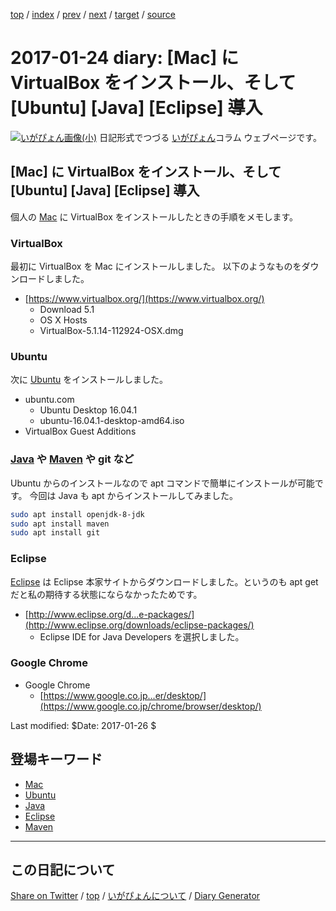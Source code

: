[top](../index.html) 
 / [index](index.html) 
 / [prev](ig170123.html) 
 / [next](ig170125.html) 
 / [target](https://igapyon.github.io/diary/2017/ig170124.html) 
 / [source](https://github.com/igapyon/diary/blob/gh-pages/2017/ig170124.src.md) 

2017-01-24 diary: [Mac] に VirtualBox をインストール、そして [Ubuntu] [Java] [Eclipse] 導入
=====================================================================================================
[![いがぴょん画像(小)](https://igapyon.github.io/diary/images/iga200306s.jpg "いがぴょん")](https://igapyon.github.io/diary/memo/memoigapyon.html) 日記形式でつづる [いがぴょん](https://igapyon.github.io/diary/memo/memoigapyon.html)コラム ウェブページです。

## [Mac] に VirtualBox をインストール、そして [Ubuntu] [Java] [Eclipse] 導入

個人の [Mac](../keyword/mac.html) に VirtualBox をインストールしたときの手順をメモします。

### VirtualBox

最初に VirtualBox を Mac にインストールしました。
以下のようなものをダウンロードしました。

* [https://www.virtualbox.org/](https://www.virtualbox.org/)
  * Download 5.1
  * OS X Hosts
  * VirtualBox-5.1.14-112924-OSX.dmg

### Ubuntu

次に [Ubuntu](../keyword/ubuntu.html) をインストールしました。

* ubuntu.com
  * Ubuntu Desktop 16.04.1
  * ubuntu-16.04.1-desktop-amd64.iso
* VirtualBox Guest Additions

### [Java](../keyword/java.html) や [Maven](../keyword/maven.html) や git など

Ubuntu からのインストールなので apt コマンドで簡単にインストールが可能です。
今回は Java も apt からインストールしてみました。

```sh
sudo apt install openjdk-8-jdk
sudo apt install maven
sudo apt install git
```

### Eclipse

[Eclipse](../keyword/eclipse.html) は Eclipse 本家サイトからダウンロードしました。というのも apt get だと私の期待する状態にならなかったためです。

* [http://www.eclipse.org/d...e-packages/](http://www.eclipse.org/downloads/eclipse-packages/)
  * Eclipse IDE for Java Developers を選択しました。

### Google Chrome

* Google Chrome
  * [https://www.google.co.jp...er/desktop/](https://www.google.co.jp/chrome/browser/desktop/)

Last modified: $Date: 2017-01-26 $

## 登場キーワード

* [Mac](../keyword/mac.html)
* [Ubuntu](../keyword/ubuntu.html)
* [Java](../keyword/java.html)
* [Eclipse](../keyword/eclipse.html)
* [Maven](../keyword/maven.html)

----------------------------------------------------------------------------------------------------

## この日記について

[Share on Twitter](https://twitter.com/intent/tweet?hashtags=igapyon%2Cdiary%2C%E3%81%84%E3%81%8C%E3%81%B4%E3%82%87%E3%82%93%2CMac%2CUbuntu%2CJava%2CEclipse%2CMaven&text=%5BMac%5D+%E3%81%AB+VirtualBox+%E3%82%92%E3%82%A4%E3%83%B3%E3%82%B9%E3%83%88%E3%83%BC%E3%83%AB%E3%80%81%E3%81%9D%E3%81%97%E3%81%A6+%5BUbuntu%5D+%5BJava%5D+%5BEclipse%5D+%E5%B0%8E%E5%85%A5&url=https%3A%2F%2Figapyon.github.io%2Fdiary%2F2017%2Fig170124.html) / [top](../index.html) / [いがぴょんについて](https://igapyon.github.io/diary/memo/memoigapyon.html) / [Diary Generator](https://github.com/igapyon/igapyonv3)
